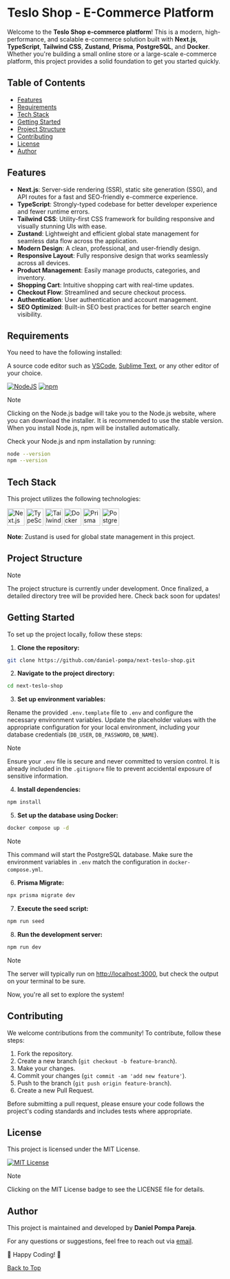 # Teslo Shop - E-Commerce Platform

Welcome to the **Teslo Shop e-commerce platform**! This is a modern, high-performance, and scalable e-commerce solution built with **Next.js**, **TypeScript**, **Tailwind CSS**, **Zustand**, **Prisma**, **PostgreSQL**, and **Docker**. Whether you're building a small online store or a large-scale e-commerce platform, this project provides a solid foundation to get you started quickly.

## Table of Contents

- [Features](#features)
- [Requirements](#requirements)
- [Tech Stack](#tech-stack)
- [Getting Started](#getting-started)
- [Project Structure](#project-structure)
- [Contributing](#contributing)
- [License](#license)
- [Author](#author)

## Features

- **Next.js**: Server-side rendering (SSR), static site generation (SSG), and API routes for a fast and SEO-friendly e-commerce experience.
- **TypeScript**: Strongly-typed codebase for better developer experience and fewer runtime errors.
- **Tailwind CSS**: Utility-first CSS framework for building responsive and visually stunning UIs with ease.
- **Zustand**: Lightweight and efficient global state management for seamless data flow across the application.
- **Modern Design**: A clean, professional, and user-friendly design.
- **Responsive Layout**: Fully responsive design that works seamlessly across all devices.
- **Product Management**: Easily manage products, categories, and inventory.
- **Shopping Cart**: Intuitive shopping cart with real-time updates.
- **Checkout Flow**: Streamlined and secure checkout process.
- **Authentication**: User authentication and account management.
- **SEO Optimized**: Built-in SEO best practices for better search engine visibility.

## Requirements

You need to have the following installed:

A source code editor such as [VSCode](https://code.visualstudio.com/), [Sublime Text](https://www.sublimetext.com/), or any other editor of your choice.

[![NodeJS](https://img.shields.io/badge/Node.js-6DA55F.svg?style=flat&logo=node.js&logoColor=white)](https://nodejs.org/en)
[![npm](https://img.shields.io/badge/npm-%23CB3837.svg?style=flat&logo=npm&logoColor=white)](https://www.npmjs.com/)

> [!NOTE]
> Clicking on the Node.js badge will take you to the Node.js website, where you can download the installer. It is recommended to use the stable version. When you install Node.js, npm will be installed automatically.

Check your Node.js and npm installation by running:

```bash
node --version
npm --version
```

## Tech Stack

This project utilizes the following technologies:

<p>
  <a href="#"><img src="https://skillicons.dev/icons?i=next" width="40" height="40" alt="Next.js" /></a>
  <a href="#"><img src="https://skillicons.dev/icons?i=ts" width="40" height="40" alt="TypeScript" /></a>
  <a href="#"><img src="https://skillicons.dev/icons?i=tailwind" width="40" height="40" alt="Tailwind CSS" /></a>
  <a href="#"><img src="https://skillicons.dev/icons?i=docker" width="40" height="40" alt="Docker" /></a>
  <a href="#"><img src="https://skillicons.dev/icons?i=prisma" width="40" height="40" alt="Prisma" /></a>
  <a href="#"><img src="https://skillicons.dev/icons?i=postgres" width="40" height="40" alt="PostgreSQL" /></a>
</p>

**Note**: Zustand is used for global state management in this project.

## Project Structure

> [!NOTE]
> The project structure is currently under development. Once finalized, a detailed directory tree will be provided here. Check back soon for updates!

## Getting Started

To set up the project locally, follow these steps:

1. **Clone the repository:**

```bash
git clone https://github.com/daniel-pompa/next-teslo-shop.git
```

2. **Navigate to the project directory:**

```bash
cd next-teslo-shop
```

3. **Set up environment variables:**

Rename the provided `.env.template` file to `.env` and configure the necessary environment variables. Update the placeholder values with the appropriate configuration for your local environment, including your database credentials (`DB_USER`, `DB_PASSWORD`, `DB_NAME`).

> [!NOTE]
> Ensure your `.env` file is secure and never committed to version control. It is already included in the `.gitignore` file to prevent accidental exposure of sensitive information.

4. **Install dependencies:**

```bash
npm install
```

5. **Set up the database using Docker:**

```bash
docker compose up -d
```

> [!NOTE]
> This command will start the PostgreSQL database. Make sure the environment variables in `.env` match the configuration in `docker-compose.yml`.

6. **Prisma Migrate:**

```bash
npx prisma migrate dev
```

7. **Execute the seed script:**

```bash
npm run seed
```

8. **Run the development server:**

```bash
npm run dev
```

> [!NOTE]
> The server will typically run on <http://localhost:3000>, but check the output on your terminal to be sure.

Now, you're all set to explore the system!

## Contributing

We welcome contributions from the community! To contribute, follow these steps:

1. Fork the repository.
2. Create a new branch (`git checkout -b feature-branch`).
3. Make your changes.
4. Commit your changes (`git commit -am 'add new feature'`).
5. Push to the branch (`git push origin feature-branch`).
6. Create a new Pull Request.

Before submitting a pull request, please ensure your code follows the project's coding standards and includes tests where appropriate.

## License

This project is licensed under the MIT License.

[![MIT License](https://img.shields.io/badge/License-MIT-brightgreen.svg)](https://choosealicense.com/licenses/mit/)

> [!NOTE]
> Clicking on the MIT License badge to see the LICENSE file for details.

## Author

This project is maintained and developed by **Daniel Pompa Pareja**.

For any questions or suggestions, feel free to reach out via [email](mailto:daniel.40.pompa@gmail.com).

🌟 Happy Coding! 🌟

[Back to Top](#table-of-contents)
